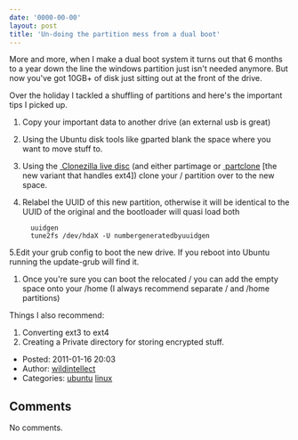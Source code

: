 ```yaml
---
date: '0000-00-00'
layout: post
title: 'Un-doing the partition mess from a dual boot'
---
```


More and more, when I make a dual boot system it turns out that 6 months
to a year down the line the windows partition just isn't needed anymore.
But now you've got 10GB+ of disk just sitting out at the front of the
drive.

Over the holiday I tackled a shuffling of partitions and here's the
important tips I picked up.

1.  Copy your important data to another drive (an external usb is great)
2.  Using the Ubuntu disk tools like gparted blank the space where you
    want to move stuff to.
3.  Using the
    <a href="http://clonezilla.org/" class="ext-link"> Clonezilla live
    disc</a> (and either partimage or
    <a href="http://partclone.org/" class="ext-link"> partclone</a>
    \[the new variant that handles ext4\]) clone your / partition over
    to the new space.
4.  Relabel the UUID of this new partition, otherwise it will be
    identical to the UUID of the original and the bootloader will quasi
    load both

          uuidgen
          tune2fs /dev/hdaX -U numbergeneratedbyuuidgen

5.Edit your grub config to boot the new drive. If you reboot into Ubuntu
running the update-grub will find it.

1.  Once you're sure you can boot the relocated / you can add the empty
    space onto your /home (I always recommend separate / and /home
    partitions)

Things I also recommend:

1.  Converting ext3 to ext4
2.  Creating a Private directory for storing encrypted stuff.

-   Posted: 2011-01-16 20:03
-   Author: [wildintellect](author/wildintellect.html)
-   Categories: [ubuntu](category/ubuntu.html)
    [linux](category/linux.html)

Comments
--------

No comments.

